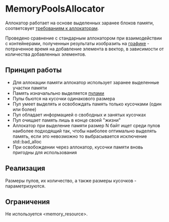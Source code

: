 # MemoryPoolsAllocator

Аллокатор работает на основе выделенных заранее блоков памяти, соответсвует [требованиям к аллокаторам](https://en.cppreference.com/w/cpp/named_req/Allocator).

Проведено сравнение с стандарным аллокатором при взаимодействии с контейнерами, полученнын результаты изобразить на [графике](analysis/myplot.png) - потраченное время на добавление элемента в вектор, в зависимости от количества добавленных элементов.

## Принцип работы

- Для аллокации памяти аллокатор использует заранее выделенные участки памяти
- Память изначальльно выделяется [пулами](https://en.wikipedia.org/wiki/Memory_pool)
- Пулы бьются на кусочки одинакового размера
- Пул умеет выделять и освобождать память только кусочками (один или более)
- Пул обладает информацией о свободных и занятых кусочках
- Пул очищает память лишь в конце своей "жизни"
- Аллокатор при выделение памяти размер N байт ищет среди пулов наиболее подходящий так, чтобы наиболее оптимально выделять память, если это невозможно то выбрасывается исключение std::bad_alloc
- При освобождении через аллокатор, кусочки памяти вновь пригодны для использования

## Реализация
Размеры пулов, их количество, а также размеры кусочков - параметризуются.

## Ограничения

Не используется <memory_resource>.
